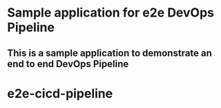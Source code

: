 # Sample application for e2e DevOps Pipeline
## This is a sample application to demonstrate an end to end DevOps Pipeline


# e2e-cicd-pipeline
